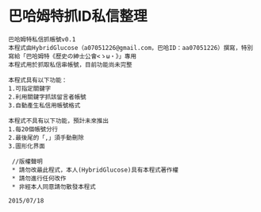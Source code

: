 # 巴哈姆特抓ID私信整理
 	巴哈姆特私信抓帳號v0.1
 	本程式由HybridGlucose（a07051226@gmail.com，巴哈ID：aa07051226）撰寫，特別寫給「巴哈姆特《歷史の紳士公會<ゝω・》」專用
	本程式用於抓取私信串帳號，目前功能尚未完整
 	
 	本程式具有以下功能：
 	1.可指定關鍵字
 	2.利用關鍵字抓該留言者帳號
 	3.自動產生私信用帳號格式
 	
 	本程式不具有以下功能，預計未來推出
 	1.每20個帳號分行
	2.最後尾的「,」須手動刪除
	3.圖形化界面
 	
 	 //版權聲明
 	 * 請勿改最此程式，本人(HybridGlucose)具有本程式著作權
	 * 請勿進行任何改作
	 * 非經本人同意請勿散發本程式
	
	2015/07/18
